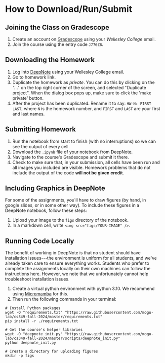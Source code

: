 # How to Download/Run/Submit



## Joining the Class on Gradescope

1. Create an account on [Gradescope](https://www.gradescope.com/) using your *Wellesley College* email.
2. Join the course using the entry code `J776Z8`.



## Downloading the Homework

1. Log into [DeepNote](https://deepnote.com/) using your Wellesley College email. 
2. Go to homework link.
3. Duplicate the homework as *private*. You can do this by clicking on the "..." on the top right corner of the screen, and selected "Duplicate project". When the dialog box pops up, make sure to click the 'make private' button.
4. After the project has been duplicated. Rename it to say: `HW-N: FIRST LAST`, where `N` is the homework number, and `FIRST` and `LAST` are your first and last names.



## Submitting Homework

1. Run the notebook from start to finish (with no interruptions) so we can see the output of every cell.
2. Download the `.ipynb` file of your notebook from DeepNote.
3. Navigate to the course's Gradescope and submit it there.
4. Check to make sure that, in your submission, all cells have been run and all images you included are visible. Homework problems that do not include the output of the code **will not be given credit**. 



## Including Graphics in DeepNote

For some of the assignments, you'll have to draw figures (by hand, in google slides, or in some other way). To include these figures in a DeepNote notebook, follow these steps:
1. Upload your image to the `figs` directory of the notebook.
2. In a markdown cell, write `<img src="figs/YOUR-IMAGE" />`.



## Running Code Locally

The benefit of working in DeepNote is that no student should have installation issues---the environment is uniform for all students, and we've already taken care to ensure everything works. Students who prefer to complete the assignments locally on their own machines can follow the instructions here. However, we note that we unfortunately cannot help troubleshoot installation issues.

1. Create a virtual python environment with python $3.10$. We recommend using [Micromamba](https://mamba.readthedocs.io/en/latest/user_guide/micromamba.html) for this.
2. Then run the following commands in your terminal:
```
# Install Python packages
wget -O "requirements.txt" "https://raw.githubusercontent.com/mogu-lab/cs349-fall-2024/master/requirements.txt"
pip install -r ./requirements.txt

# Get the course's helper libraries
wget -O "deepnote_init.py" "https://raw.githubusercontent.com/mogu-lab/cs349-fall-2024/master/scripts/deepnote_init.py"
python deepnote_init.py

# Create a directory for uploading figures
mkdir -p figs
```

